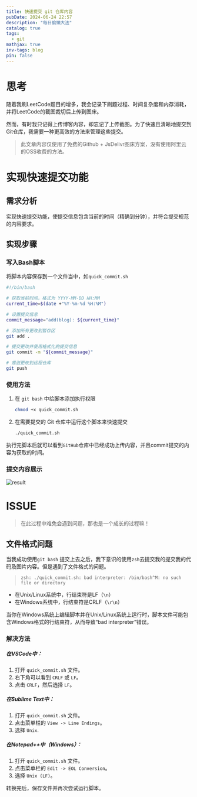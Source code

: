 ```yaml
---
title: 快速提交 git 仓库内容
pubDate: 2024-06-24 22:57
description: "每日偷懒大法"
catalog: true
tags:
  - git
mathjax: true
inv-tags: blog
pin: false
---
```


# 思考

随着我刷LeetCode题目的增多，我会记录下刷题过程、时间复杂度和内存消耗，并将LeetCode的截图裁切后上传到图床。

然而，有时我只记得上传博客内容，却忘记了上传截图。为了快速且清晰地提交到Git仓库，我需要一种更高效的方法来管理这些提交。

> 此文章内容仅使用了免费的Github + JsDelivr图床方案，没有使用阿里云的OSS收费的方法。



# 实现快速提交功能



## 需求分析

实现快速提交功能，使提交信息包含当前的时间（精确到分钟），并符合提交规范的内容要求。



## 实现步骤



### 写入Bash脚本

将脚本内容保存到一个文件当中，如`quick_commit.sh`

```bash
#!/bin/bash

# 获取当前时间，格式为 YYYY-MM-DD HH:MM
current_time=$(date +"%Y-%m-%d %H:%M")

# 设置提交信息
commit_message="add(blog): ${current_time}"

# 添加所有更改到暂存区
git add .

# 提交更改并使用格式化的提交信息
git commit -m "${commit_message}"

# 推送更改到远程仓库
git push
```



### 使用方法

1. 在 `git bash` 中给脚本添加执行权限

   ```bash
   chmod +x quick_commit.sh
   ```

2. 在需要提交的 Git 仓库中运行这个脚本来快速提交

   ```bash
   ./quick_commit.sh
   ```

执行完脚本后就可以看到`GitHub`仓库中已经成功上传内容，并且commit提交的内容为获取的时间。



### 提交内容展示

![result](https://cdn.jsdelivr.net/gh/SanXiaoXing/Image@main/blog/SanXiaoXing_2024-06-24_23-25-03.png)



# ISSUE



> 在此过程中难免会遇到问题，那也是一个成长的过程嘛！

## 文件格式问题

当我成功使用`git bash` 提交上去之后，我下意识的使用`zsh`去提交我的提交我的代码及图片内容。但是遇到了文件格式的问题。

> `zsh: ./quick_commit.sh: bad interpreter: /bin/bash^M: no such file or directory`

- 在Unix/Linux系统中，行结束符是LF（`\n`）
- 在Windows系统中，行结束符是CRLF（`\r\n`）

当你在Windows系统上编辑脚本并在Unix/Linux系统上运行时，脚本文件可能包含Windows格式的行结束符，从而导致“bad interpreter”错误。

### 解决方法

##### 在VSCode中：

1. 打开 `quick_commit.sh` 文件。
2. 右下角可以看到 `CRLF` 或 `LF`。
3. 点击 `CRLF`，然后选择 `LF`。

##### 在Sublime Text中：

1. 打开 `quick_commit.sh` 文件。
2. 点击菜单栏的 `View -> Line Endings`。
3. 选择 `Unix`.

##### 在Notepad++中（Windows）：

1. 打开 `quick_commit.sh` 文件。
2. 点击菜单栏的 `Edit -> EOL Conversion`。
3. 选择 `Unix (LF)`。

转换完后，保存文件并再次尝试运行脚本。
